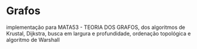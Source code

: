 # Grafos
implementação para MATA53 - TEORIA DOS GRAFOS, dos algoritmos de Krustal, Dijkstra, busca em largura e profundidade, ordenação topológica e algoritmo de Warshall
